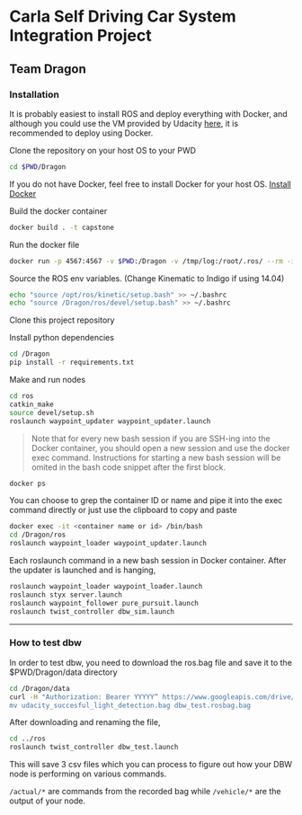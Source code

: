 # Carla Self Driving Car System Integration Project
## Team Dragon

### Installation
It is probably easiest to install ROS and deploy everything with Docker, and although you could use the VM provided by Udacity [here](https://s3-us-west-1.amazonaws.com/udacity-selfdrivingcar/Udacity_VM_Base_V1.0.0.zip), it is recommended to deploy using Docker.

Clone the repository on your host OS to your PWD
```bash
cd $PWD/Dragon
```
If you do not have Docker, feel free to install Docker for your host OS.
[Install Docker](https://docs.docker.com/engine/installation/)

Build the docker container
```bash
docker build . -t capstone
```

Run the docker file
```bash
docker run -p 4567:4567 -v $PWD:/Dragon -v /tmp/log:/root/.ros/ --rm -it capstone
```

Source the ROS env variables. (Change Kinematic to Indigo if using 14.04)
```bash
echo "source /opt/ros/kinetic/setup.bash" >> ~/.bashrc
echo "source /Dragon/ros/devel/setup.bash" >> ~/.bashrc
```

Clone this project repository

Install python dependencies
```bash
cd /Dragon
pip install -r requirements.txt
```

Make and run nodes
```bash
cd ros
catkin_make
source devel/setup.sh
roslaunch waypoint_updater waypoint_updater.launch
```

> Note that for every new bash session if you are SSH-ing into the Docker container, you should open a new session and use the docker exec command. Instructions for starting a new bash session will be omited in the bash code snippet after the first block.

```bash
docker ps
```
You can choose to grep the container ID or name and pipe it into the exec command directly or just use the clipboard to copy and paste
```bash
docker exec -it <container name or id> /bin/bash
cd /Dragon/ros
roslaunch waypoint_loader waypoint_updater.launch
```
Each roslaunch command in a new bash session in Docker container.
After the updater is launched and is hanging,
```bash
roslaunch waypoint_loader waypoint_loader.launch
roslaunch styx server.launch
roslaunch waypoint_follower pure_pursuit.launch
roslaunch twist_controller dbw_sim.launch
```

--------

### How to test dbw

In order to test dbw, you need to download the ros.bag file and save it to the $PWD/Dragon/data directory
```bash
cd /Dragon/data
curl -H "Authorization: Bearer YYYYY” https://www.googleapis.com/drive/v3/files/0B2_h37bMVw3iT0ZEdlF4N01QbHc?alt=media -o udacity_succesful_light_detection.bag
mv udacity_succesful_light_detection.bag dbw_test.rosbag.bag
```

After downloading and renaming the file,
```bash
cd ../ros
roslaunch twist_controller dbw_test.launch
```

This will save 3 csv files which you can process to figure out how your DBW node is
performing on various commands.


`/actual/*` are commands from the recorded bag while `/vehicle/*` are the output of your node.
